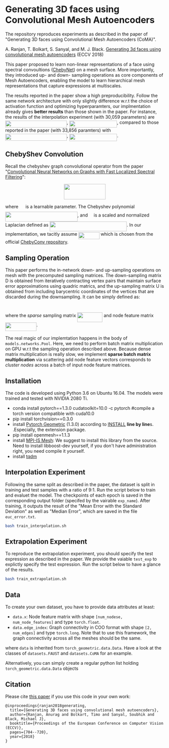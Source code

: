 
# Generating 3D faces using Convolutional Mesh Autoencoders

The repository reproduces experiments as described in the paper of "Generating 3D faces using Convolutional Mesh
Autoencoders (CoMA)".

A. Ranjan, T. Bolkart, S. Sanyal, and M. J. Black. [Generating 3d faces using convolutional mesh autoencoders](https://arxiv.org/abs/1807.10267) (ECCV 2018)

This paper proposed to learn non-linear representations of a face using spectral convoultions ([ChebyNet](https://arxiv.org/abs/1606.09375)) on a mesh surface. More importantly, they introduced up- and down- sampling operations as core components of Mesh Autoencoders, enabling the model to learn hierarchical mesh representations that capture expressions at multiscales.  

The results reported in the paper show a high preproducibility. Follow the same network architecture with only slightly difference w.r.t the choice of activation function and optimizing hyperparamters, our implmentation already gives **better results** than those shown in the paper. For instance, the results of the interpolation experiment (with 30,059 parameters) are <img src="svgs/befa881c50e2ef3fbd6e13a34d5b4f19.svg" align=middle width=194.967795pt height=22.381919999999983pt/>, <img src="svgs/06c33cc4b488a118711841b94d6b57f9.svg" align=middle width=151.319355pt height=22.745910000000016pt/>, compared to those reported in the paper (with 33,856 paramters) with <img src="svgs/821bfb70c189abe5923295ad516ade68.svg" align=middle width=194.967795pt height=22.381919999999983pt/>, <img src="svgs/db779979f43cb40665a81fc0b8dc7315.svg" align=middle width=151.319355pt height=22.745910000000016pt/>.

## ChebyShev Convolution
Recall the chebyshev graph convolutional operator from the paper "[Convolutional Neural Networks on Graphs with Fast Localized Spectral Filtering](https://arxiv.org/abs/1606.09375)":
<p align="center"><img src="svgs/c6170f565cc371df15e12c562f75ca3c.svg" align=middle width=132.60241499999998pt height=48.153435pt/></p>

where <img src="svgs/930dee0f33b066e9002f9c339d3d22d4.svg" align=middle width=14.927055000000001pt height=22.745910000000016pt/> is a learnable parameter. The Chebyshev polynomial <img src="svgs/8a1ae15af22fb8f3bc20c8e74486debc.svg" align=middle width=228.84559499999997pt height=31.056300000000004pt/>, and <img src="svgs/dc8dc5a2f03a5937263a8b1b75664767.svg" align=middle width=11.145420000000001pt height=31.056300000000004pt/> is a scaled and normalized Laplacian defined as <img src="svgs/51ea0560a4cd83df374dd27346764491.svg" align=middle width=244.76479500000002pt height=31.056300000000004pt/>. In our implementation, we tacitly assume <img src="svgs/8e52866581d9d98977475c483ebae6d5.svg" align=middle width=66.6831pt height=22.745910000000016pt/> which is chosen from the official [ChebyConv repository](https://github.com/mdeff/cnn_graph/blob/c4d2c75d1807a1d1189b84bd6f4a0aafca5b8c53/lib/models.py#L885).

## Sampling Operation
This paper performs the in-network down- and up-sampling operations on mesh with the precomputed sampling matrices. The down-sampling matrix D is obtained from iteratively contracting vertex pairs that maintain surface error approximations using quadric matrics, and the up-sampling matrix U is obtained from including barycentric coordinates of the vertices that are discarded during the downsampling. It can be simply defined as:
<p align="center"><img src="svgs/495643a79495f6d3ce50d4936365a15e.svg" align=middle width=77.33054999999999pt height=13.156093499999999pt/></p>

where the *sparse* sampling matrix <img src="svgs/9180e00e196978aa798f62467e585afa.svg" align=middle width=80.2329pt height=30.950700000000015pt/> and node feature matrix <img src="svgs/281195f9409164ae6087fe6f0131dcb6.svg" align=middle width=98.84704500000001pt height=27.598230000000008pt/>.

The real magic of our implemtation happens in the body of ``models.networks.Pool``.  Here, we need to perform batch matrix multiplication on GPU w.r.t the sampling operation described above. Because dense matrix multiplication is really slow, we implement **sparse batch matrix multiplication** via scattering add node feature vectors corresponds to *cluster nodes* across a batch of input node feature matrices.

## Installation
The code is developed using Python 3.6 on Ubuntu 16.04. The models were trained and tested with NVIDIA 2080 Ti.

* conda install pytorch==1.3.0 cudatoolkit=10.0 -c pytorch #compile a torch version compatible with cuda10.0
* pip install torchvision==0.3.0
* install [Pytorch Geometric](https://github.com/rusty1s/pytorch_geometric) (1.3.0) according to [INSTALL](https://pytorch-geometric.readthedocs.io/en/latest/notes/installation.html) **line by line**s.
.Especially, the extension package. 
* pip install openmesh==1.1.3
* install [MPI-IS Mesh](https://github.com/MPI-IS/mesh): We suggest to install this library from the source. Need to install libboost-dev yourself, if you don't have administration right, you need compile it yourself.
* install [tqdm](https://github.com/tqdm/tqdm)

## Interpolation Experiment
Following the same split as described in the paper, the dataset is split in training and test samples with a ratio of 9:1. Run the script below to train and evaluet the model. The checkpoints of each epoch is saved in the corresponding output folder (specifed by the vairable ``exp_name``).  After training, it outputs the result of the "Mean Error with the Standard Deviation" as well as "Median Error", which are saved in the file ``euc_error.txt``.
```bash
bash train_interpolation.sh
```

## Extrapolation Experiment
To reproduce the extrapolation experiment, you should specify the test expression as described in the paper. We provide the vaiable ``test_exp`` to explictly specify the test expression. Run the script below to have a glance of the results.
```bash
bash train_extrapolation.sh
```

## Data
To create your own dataset, you have to provide data attributes at least:
- `data.x`: Node feature matrix with shape `[num_nodese, num_node_features]` and type `torch.float`.
- `data.edge_index`: Graph connectivity in COO format with shape `[2, num_edges]` and type `torch.long`. Note that to use this framework, the graph connectivity across all the meshes should be the same.

where `data` is inherited from `torch_geometric.data.Data`. Have a look at the classes of `datasets.FAUST` and `datasets.CoMA` for an example.

Alternatively, you can simply create a regular python list holding `torch_geometric.data.Data` objects

## Citation
Please cite [this paper](https://arxiv.org/abs/1807.10267) if you use this code in your own work:
```
@inproceedings{ranjan2018generating,
  title={Generating 3D faces using convolutional mesh autoencoders},
  author={Ranjan, Anurag and Bolkart, Timo and Sanyal, Soubhik and Black, Michael J},
  booktitle={Proceedings of the European Conference on Computer Vision (ECCV)},
  pages={704--720},
  year={2018}
}
```
